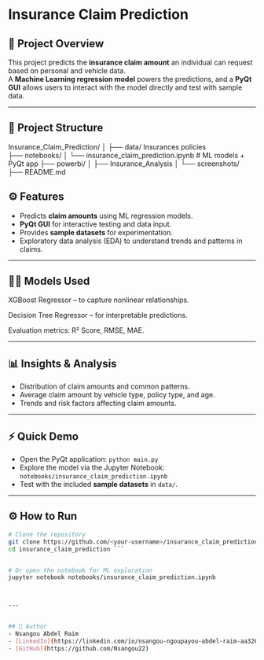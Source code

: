 # Insurance Claim Prediction

## 📝 Project Overview
This project predicts the **insurance claim amount** an individual can request based on personal and vehicle data.  
A **Machine Learning regression model** powers the predictions, and a **PyQt GUI** allows users to interact with the model directly and test with sample data.

---
## 📂 Project Structure

Insurance_Claim_Prediction/
│
├── data/  Insurances policies                    
├── notebooks/
│   └── insurance_claim_prediction.ipynb   # ML models + PyQt app
├── powerbi/
│   ├── Insurance_Analysis
│   └── screenshots/          
├── README.md


## ⚙️ Features
- Predicts **claim amounts** using ML regression models.  
- **PyQt GUI** for interactive testing and data input.  
- Provides **sample datasets** for experimentation.  
- Exploratory data analysis (EDA) to understand trends and patterns in claims.

---
## 👨‍💻 Models Used

XGBoost Regressor – to capture nonlinear relationships.

Decision Tree Regressor – for interpretable predictions.

Evaluation metrics: R² Score, RMSE, MAE.

---

## 📊 Insights & Analysis
- Distribution of claim amounts and common patterns.  
- Average claim amount by vehicle type, policy type, and age.  
- Trends and risk factors affecting claim amounts.

---

## ⚡ Quick Demo
- Open the PyQt application: `python main.py`  
- Explore the model via the Jupyter Notebook: `notebooks/insurance_claim_prediction.ipynb`  
- Test with the included **sample datasets** in `data/`.

---

## ⚙️ How to Run
```bash
# Clone the repository
git clone https://github.com/<your-username>/insurance_claim_prediction.git
cd insurance_claim_prediction ```


# Or open the notebook for ML exploration
jupyter notebook notebooks/insurance_claim_prediction.ipynb



---


## 👤 Author
- Nsangou Abdel Raim 
- [LinkedIn](https://linkedin.com/in/nsangou-ngoupayou-abdel-raim-aa32612b5)  
- [GitHub](https://github.com/Nsangou22)